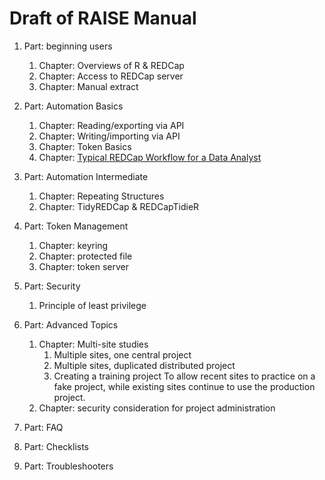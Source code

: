 Draft of RAISE Manual
=================

1.  Part: beginning users
    1.  Chapter: Overviews of R & REDCap
    1.  Chapter: Access to REDCap server
    1.  Chapter: Manual extract

1.  Part: Automation Basics
    1.  Chapter: Reading/exporting via API
    1.  Chapter: Writing/importing via API
    1.  Chapter: Token Basics
    1.  Chapter: [Typical REDCap Workflow for a Data Analyst](https://ouhscbbmc.github.io/REDCapR/articles/workflow-read.html)

1.  Part: Automation Intermediate
    1. Chapter: Repeating Structures
    1. Chapter: TidyREDCap & REDCapTidieR

1.  Part: Token Management
    1. Chapter: keyring
    1. Chapter: protected file
    1. Chapter: token server

1.  Part: Security
    1.  Principle of least privilege

1.  Part: Advanced Topics
    1.  Chapter: Multi-site studies
        1.  Multiple sites, one central project
        1.  Multiple sites, duplicated distributed project
        1.  Creating a training project
            To allow recent sites to practice on a fake project,
            while existing sites continue to use the production project.
    1.  Chapter: security consideration for project administration

1.  Part: FAQ

1.  Part: Checklists

1.  Part: Troubleshooters
